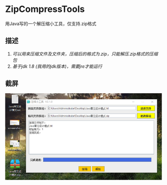 # ZipCompressTools
用Java写的一个解压缩小工具，仅支持.zip格式
## 描述
1. *可以用来压缩文件及文件夹，压缩后的格式为.zip，只能解压.zip格式的压缩包*    
2. *基于jdk 1.8 (我用的jdk版本)，需要jre才能运行*   
## 截屏   
![screenshot](https://github.com/bzyydegh/ZipCompressTools/blob/master/screenshot/screenshot3.PNG)
